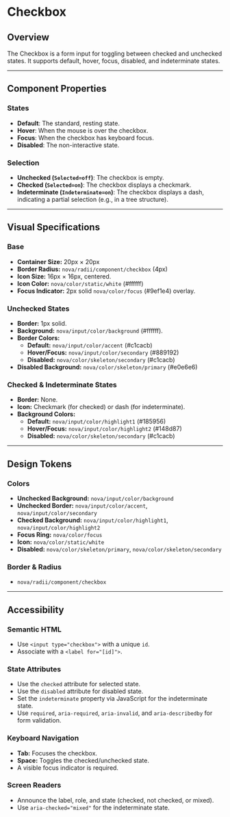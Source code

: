 # Checkbox

## Overview

The Checkbox is a form input for toggling between checked and unchecked states. It supports default, hover, focus, disabled, and indeterminate states.

---

## Component Properties

### States
- **Default**: The standard, resting state.
- **Hover**: When the mouse is over the checkbox.
- **Focus**: When the checkbox has keyboard focus.
- **Disabled**: The non-interactive state.

### Selection
- **Unchecked (`Selected=off`)**: The checkbox is empty.
- **Checked (`Selected=on`)**: The checkbox displays a checkmark.
- **Indeterminate (`Indeterminate=on`)**: The checkbox displays a dash, indicating a partial selection (e.g., in a tree structure).

---

## Visual Specifications

### Base
- **Container Size:** 20px × 20px
- **Border Radius:** `nova/radii/component/checkbox` (4px)
- **Icon Size:** 16px × 16px, centered.
- **Icon Color:** `nova/color/static/white` (#ffffff)
- **Focus Indicator:** 2px solid `nova/color/focus` (#9ef1e4) overlay.

### Unchecked States
- **Border:** 1px solid.
- **Background:** `nova/input/color/background` (#ffffff).
- **Border Colors:**
  - **Default:** `nova/input/color/accent` (#c1cacb)
  - **Hover/Focus:** `nova/input/color/secondary` (#889192)
  - **Disabled:** `nova/color/skeleton/secondary` (#c1cacb)
- **Disabled Background:** `nova/color/skeleton/primary` (#e0e6e6)

### Checked & Indeterminate States
- **Border:** None.
- **Icon:** Checkmark (for checked) or dash (for indeterminate).
- **Background Colors:**
  - **Default:** `nova/input/color/highlight1` (#185956)
  - **Hover/Focus:** `nova/input/color/highlight2` (#148d87)
  - **Disabled:** `nova/color/skeleton/secondary` (#c1cacb)

---

## Design Tokens

### Colors
- **Unchecked Background:** `nova/input/color/background`
- **Unchecked Border:** `nova/input/color/accent`, `nova/input/color/secondary`
- **Checked Background:** `nova/input/color/highlight1`, `nova/input/color/highlight2`
- **Focus Ring:** `nova/color/focus`
- **Icon:** `nova/color/static/white`
- **Disabled:** `nova/color/skeleton/primary`, `nova/color/skeleton/secondary`

### Border & Radius
- `nova/radii/component/checkbox`

---

## Accessibility

### Semantic HTML
- Use `<input type="checkbox">` with a unique `id`.
- Associate with a `<label for="[id]">`.

### State Attributes
- Use the `checked` attribute for selected state.
- Use the `disabled` attribute for disabled state.
- Set the `indeterminate` property via JavaScript for the indeterminate state.
- Use `required`, `aria-required`, `aria-invalid`, and `aria-describedby` for form validation.

### Keyboard Navigation
- **Tab:** Focuses the checkbox.
- **Space:** Toggles the checked/unchecked state.
- A visible focus indicator is required.

### Screen Readers
- Announce the label, role, and state (checked, not checked, or mixed).
- Use `aria-checked="mixed"` for the indeterminate state.
